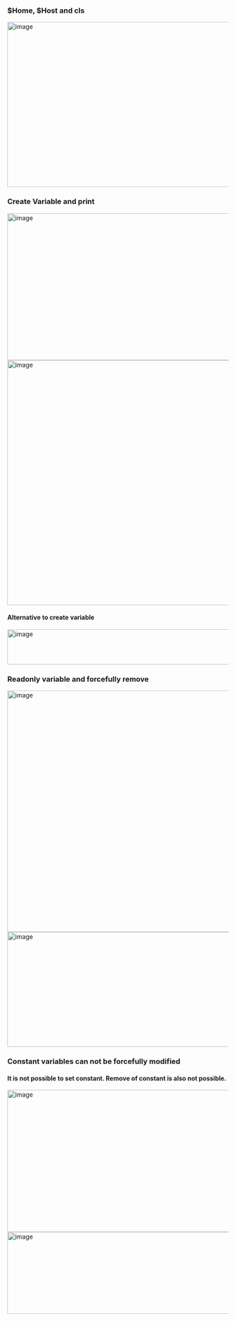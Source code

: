 ### $Home, $Host and cls

<img width="1024" height="375" alt="image" src="https://github.com/user-attachments/assets/05a2b11d-1747-40e6-a841-308472134004" />

### Create Variable and print
<img width="838" height="334" alt="image" src="https://github.com/user-attachments/assets/33a6bc05-c2d6-40f6-9a77-c58e4a983abf" />

<img width="1003" height="557" alt="image" src="https://github.com/user-attachments/assets/48aeb0fa-dd32-407e-9a0d-031301a73ef3" />
  
#### Alternative to create variable
<img width="1215" height="80" alt="image" src="https://github.com/user-attachments/assets/7f4a34ff-78fb-4060-923c-928419bc6c8e" />

### Readonly variable and forcefully remove
<img width="1521" height="549" alt="image" src="https://github.com/user-attachments/assets/46c32a28-5bb3-43ef-83ae-84a9934c16e5" />

<img width="1358" height="261" alt="image" src="https://github.com/user-attachments/assets/1d7d64d3-a7c9-4de7-9975-c44c4dd9840c" />

### Constant variables can not be forcefully modified
#### It is not possible to set constant. Remove of constant is also not possible.
<img width="809" height="323" alt="image" src="https://github.com/user-attachments/assets/b588a148-b0a2-4815-8239-501bdb83c712" />
<img width="1273" height="186" alt="image" src="https://github.com/user-attachments/assets/cd51bf95-c93c-424c-b555-62311ab036d8" />







